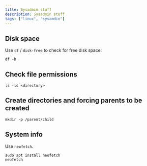 ```yaml
---
title: Sysadmin stuff
description: Sysadmin stuff 
tags: ["linux", "sysamdin"]
---
```


## Disk space

Use `df` / `disk-free` to check for free disk space:

```console
df -h
```

## Check file permissions

```console
ls -ld <directory>
```

## Create directories and forcing parents to be created

```console
mkdir -p /parent/child
```

## System info

Use `neofetch`.

```console
sudo apt install neofetch
neofetch
```
